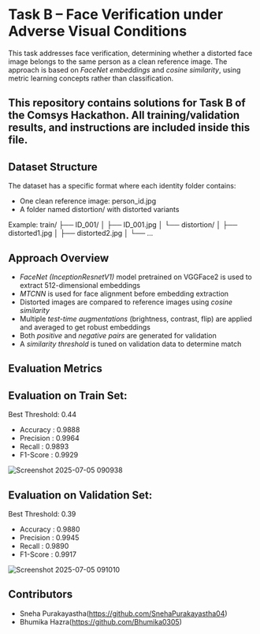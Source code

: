# Task B – Face Verification under Adverse Visual Conditions

This task addresses face verification, determining whether a distorted face image belongs to the same person as a clean reference image. The approach is based on *FaceNet embeddings* and *cosine similarity*, using metric learning concepts rather than classification.

## This repository contains solutions for Task B of the Comsys Hackathon. All training/validation results, and instructions are included inside this file.


## Dataset Structure

The dataset has a specific format where each identity folder contains:
- One clean reference image: person_id.jpg
- A folder named distortion/ with distorted variants

Example:
train/
├── ID_001/
│ ├── ID_001.jpg
│ └── distortion/
│ ├── distorted1.jpg
│ ├── distorted2.jpg
│ └── ...


## Approach Overview

- *FaceNet (InceptionResnetV1)* model pretrained on VGGFace2 is used to extract 512-dimensional embeddings
- *MTCNN* is used for face alignment before embedding extraction
- Distorted images are compared to reference images using *cosine similarity*
- Multiple *test-time augmentations* (brightness, contrast, flip) are applied and averaged to get robust embeddings
- Both *positive* and *negative pairs* are generated for validation
- A *similarity threshold* is tuned on validation data to determine match

## Evaluation Metrics
## Evaluation on Train Set:
Best Threshold: 0.44
- Accuracy  : 0.9888
- Precision : 0.9964
- Recall    : 0.9893
- F1-Score  : 0.9929

![Screenshot 2025-07-05 090938](https://github.com/user-attachments/assets/882b4b06-f035-488c-8402-8ef48712be2a)


 ## Evaluation on Validation Set:
 Best Threshold: 0.39
 - Accuracy  : 0.9880
 - Precision : 0.9945
 - Recall    : 0.9890
 - F1-Score  : 0.9917

![Screenshot 2025-07-05 091010](https://github.com/user-attachments/assets/48e0e47a-39c7-41e1-8c50-a82cd3e2b0e3)


## Contributors

- Sneha Purakayastha(https://github.com/SnehaPurakayastha04)
- Bhumika Hazra(https://github.com/Bhumika0305)
